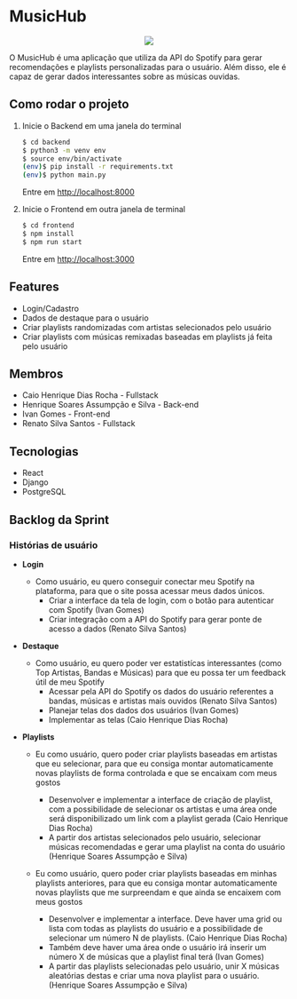 # MusicHub

<p align="center">
  <img src="https://user-images.githubusercontent.com/72170805/188336584-800c548f-9015-4d0d-bf61-b6cab4e50b7f.png">
</p>

O MusicHub é uma aplicação que utiliza da API do Spotify para gerar recomendações e playlists personalizadas para o usuário. Além disso, ele é capaz de gerar dados interessantes sobre as músicas ouvidas.

## Como rodar o projeto
1. Inicie o Backend em uma janela do terminal

    ```sh
    $ cd backend
    $ python3 -m venv env
    $ source env/bin/activate
    (env)$ pip install -r requirements.txt
    (env)$ python main.py
    ```

    Entre em [http://localhost:8000](http://localhost:8000)

2. Inicie o Frontend em outra janela de terminal

    ```sh
    $ cd frontend
    $ npm install
    $ npm run start
    ```

    Entre em [http://localhost:3000](http://localhost:3000)

## Features
- Login/Cadastro
- Dados de destaque para o usuário
- Criar playlists randomizadas com artistas selecionados pelo usuário
- Criar playlists com músicas remixadas baseadas em playlists já feita pelo usuário

## Membros
- Caio Henrique Dias Rocha - Fullstack
- Henrique Soares Assumpção e Silva - Back-end
- Ivan Gomes - Front-end
- Renato Silva Santos - Fullstack

## Tecnologias
- React
- Django
- PostgreSQL

## Backlog da Sprint



### Histórias de usuário
- **Login**

	- Como usuário, eu quero conseguir conectar meu Spotify na plataforma, para que o site possa acessar meus dados únicos.
		- Criar a interface da tela de login, com o botão para autenticar com Spotify (Ivan Gomes)
		- Criar integração com a API do Spotify para gerar ponte de acesso a dados (Renato Silva Santos)

- **Destaque**
	- Como usuário, eu quero poder ver estatistícas interessantes (como Top Artistas, Bandas e Músicas) para que eu possa ter um feedback útil de meu Spotify
		- Acessar pela API do Spotify os dados do usuário referentes a bandas, músicas e artistas mais ouvidos (Renato Silva Santos)
		- Planejar telas dos dados dos usuários (Ivan Gomes)
		- Implementar as telas (Caio Henrique Dias Rocha)

- **Playlists**
	- Eu como usuário, quero poder criar playlists baseadas em artistas que eu selecionar, para que eu consiga montar automaticamente novas playlists de forma controlada e que se encaixam com meus gostos
		- Desenvolver e implementar a interface de criação de playlist, com a possibilidade de selecionar os artistas e uma área onde será disponibilizado um link com a playlist gerada (Caio Henrique Dias Rocha)
		- A partir dos artistas selecionados pelo usuário, selecionar músicas recomendadas e gerar uma playlist na conta do usuário (Henrique Soares Assumpção e Silva)

	- Eu como usuário, quero poder criar playlists baseadas em minhas playlists anteriores, para que eu consiga montar automaticamente novas playlists que me surpreendam e que ainda se encaixem com meus gostos
		- Desenvolver e implementar a interface. Deve haver uma grid ou lista com todas as playlists do usuário e a possibilidade de selecionar um número N de playlists. (Caio Henrique Dias Rocha)
		- Também deve haver uma área onde o usuário irá inserir um número X de músicas que a playlist final terá (Ivan Gomes)
		- A partir das playlists selecionadas pelo usuário, unir X músicas aleatórias destas e criar uma nova playlist para o usuário. (Henrique Soares Assumpção e Silva)
